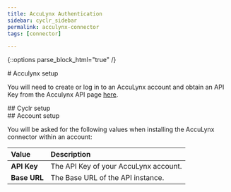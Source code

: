 ```yaml
---
title: AccuLynx Authentication
sidebar: cyclr_sidebar
permalink: acculynx-connector
tags: [connector]

---
```

{::options parse_block_html="true" /}
<section class="card">
# Acculynx setup

You will need to create or log in to an AccuLynx account and obtain an API Key from the Acculynx API page [here](https://my.acculynx.com/apikeys).


</section>
<section class="card">
## Cyclr setup


</section>
<section class="card">
## Account setup

You will be asked for the following values when installing the AccuLynx connector within an account:

| Value        | Description                           |
| :----------- | :------------------------------------ |
| **API Key**  | The API Key of your AccuLynx account. |
| **Base URL** | The Base URL of the API instance.     |

</section>
